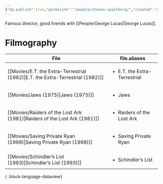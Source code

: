 ```yaml
---
{"dg-publish":true,"permalink":"/people/steven-spielberg/","created":"2024-02-05","updated":"2024-07-08"}
---
```



Famous director, good friends with [[People/George Lucas\|George Lucas]].

# Filmography

| File                                                                               | file.aliases                                 |
| ---------------------------------------------------------------------------------- | -------------------------------------------- |
| [[Movies/E.T. the Extra-Terrestrial (1982)\|E.T. the Extra-Terrestrial (1982)]] | <ul><li>E.T. the Extra-Terrestrial</li></ul> |
| [[Movies/Jaws (1975)\|Jaws (1975)]]                                             | <ul><li>Jaws</li></ul>                       |
| [[Movies/Raiders of the Lost Ark (1981)\|Raiders of the Lost Ark (1981)]]       | <ul><li>Raiders of the Lost Ark</li></ul>    |
| [[Movies/Saving Private Ryan (1998)\|Saving Private Ryan (1998)]]               | <ul><li>Saving Private Ryan</li></ul>        |
| [[Movies/Schindler’s List (1993)\|Schindler’s List (1993)]]                     | <ul><li>Schindler’s List</li></ul>           |

{ .block-language-dataview}
